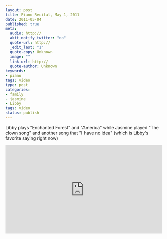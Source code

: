 ```yaml
--- 
layout: post
title: Piano Recital, May 1, 2011
date: 2011-05-04
published: true
meta: 
  audio: http://
  aktt_notify_twitter: "no"
  quote-url: http://
  _edit_last: "1"
  quote-copy: Unknown
  image: ""
  link-url: http://
  quote-author: Unknown
keywords: 
- piano
tags: video
type: post
categories: 
- family
- jasmine
- Libby
tags: video
status: publish
---
```

Libby plays "Enchanted Forest" and "America" while Jasmine played "The clown song" and another song that "I have no idea" (which is Libby's favorite saying right now)

<iframe src="http://player.vimeo.com/video/23295536?title=0&amp;byline=0&amp;color=0" frameborder="0" height="281" width="500"></iframe>
